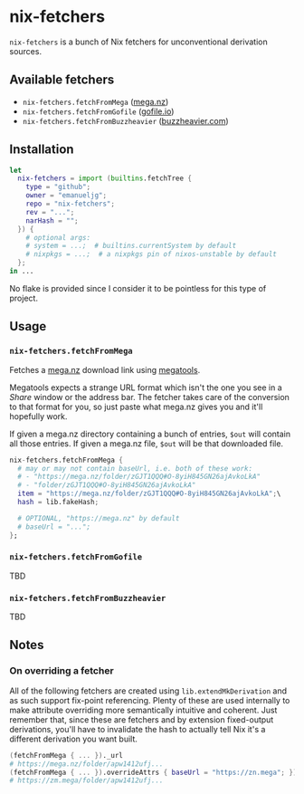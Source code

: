 # nix-fetchers

`nix-fetchers` is a bunch of Nix fetchers for unconventional derivation sources.

## Available fetchers

- `nix-fetchers.fetchFromMega` ([mega.nz](https://mega.nz/))
- `nix-fetchers.fetchFromGofile` ([gofile.io](https://gofile.io/))
- `nix-fetchers.fetchFromBuzzheavier` ([buzzheavier.com](https://buzzheavier.com))

## Installation

```nix
let
  nix-fetchers = import (builtins.fetchTree {
    type = "github";
    owner = "emanueljg";
    repo = "nix-fetchers";
    rev = "...";
    narHash = "";
  }) {
    # optional args:
    # system = ...;  # builtins.currentSystem by default
    # nixpkgs = ...;  # a nixpkgs pin of nixos-unstable by default
  };
in ...
```
No flake is provided since I consider it to be pointless for this type of project.    

## Usage

### `nix-fetchers.fetchFromMega`

Fetches a [mega.nz](https://mega.nz/) download link using [megatools](https://xff.cz/megatools/). 

Megatools expects a strange URL format which isn't the one you see in a _Share_ window or the address bar. The fetcher
takes care of the conversion to that format for you, so just paste what mega.nz gives you and it'll hopefully work.

If given a mega.nz directory containing a bunch of entries, `$out` will contain all those entries. 
If given a mega.nz file, `$out` will be that downloaded file.


```nix
nix-fetchers.fetchFromMega {
  # may or may not contain baseUrl, i.e. both of these work: 
  # - "https://mega.nz/folder/zGJT1QQQ#O-8yiH845GN26ajAvkoLkA"
  # - "folder/zGJT1QQQ#O-8yiH845GN26ajAvkoLkA"
  item = "https://mega.nz/folder/zGJT1QQQ#O-8yiH845GN26ajAvkoLkA";\
  hash = lib.fakeHash;

  # OPTIONAL, "https://mega.nz" by default
  # baseUrl = "..."; 
};
```

### `nix-fetchers.fetchFromGofile`

TBD

### `nix-fetchers.fetchFromBuzzheavier`

TBD

## Notes

###  On overriding a fetcher 
All of the following fetchers are created using `lib.extendMkDerivation` and as such
support fix-point referencing. Plenty of these are used internally to make attribute overriding
more semantically intuitive and coherent. Just remember that, since these are fetchers and by extension 
fixed-output derivations, you'll have to invalidate the hash to actually tell Nix it's a different derivation you
want built.

```nix
(fetchFromMega { ... })._url
# https://mega.nz/folder/apw1412ufj...
(fetchFromMega { ... }).overrideAttrs { baseUrl = "https://zn.mega"; })._url
# https://zm.mega/folder/apw1412ufj...
```

